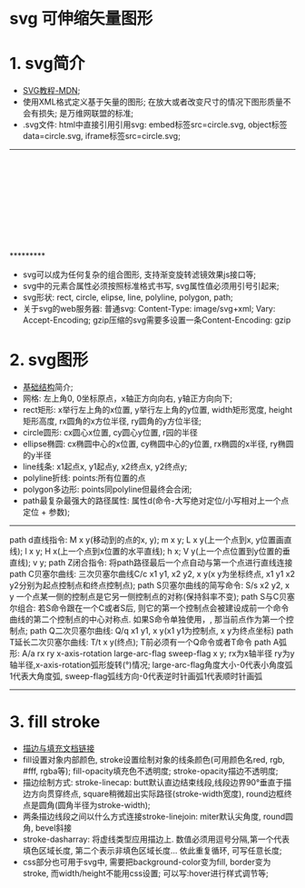 # svg 可伸缩矢量图形

# 1. svg简介
* [SVG教程-MDN](https://developer.mozilla.org/zh-CN/docs/Web/SVG/Tutorial/Introduction);
* 使用XML格式定义基于矢量的图形; 在放大或者改变尺寸的情况下图形质量不会有损失; 是万维网联盟的标准;
* .svg文件: html中直接引用引用svg: embed标签src=circle.svg, object标签data=circle.svg, iframe标签src=circle.svg;

*********
  <?xml version="1.0" standalone="no"?>

  <!DOCTYPE svg PUBLIC "-//W3C//DTD SVG 1.1//EN" 
  "http://www.w3.org/Graphics/SVG/1.1/DTD/svg11.dtd">

  <svg width="100%" height="100%" version="1.1"
  xmlns="http://www.w3.org/2000/svg">

  <circle cx="100" cy="50" r="40" stroke="black"
  stroke-width="2" fill="red"/>

  </svg>
*********

* svg可以成为任何复杂的组合图形, 支持渐变旋转滤镜效果js接口等;
* svg中的元素合属性必须按照标准格式书写, svg属性值必须用引号引起来;
* svg形状: rect, circle, elipse, line, polyline, polygon, path;
* 关于svg的web服务器: 普通svg: Content-Type: image/svg+xml; Vary: Accept-Encoding; gzip压缩的svg需要多设置一条Content-Encoding: gzip


# 2. svg图形
* [基础结构](https://developer.mozilla.org/zh-CN/docs/Web/SVG/Tutorial/Basic_Shapes)简介;
* 网格: 左上角0, 0坐标原点，x轴正方向向右, y轴正方向向下;
* rect矩形: x举行左上角的x位置, y举行左上角的y位置, width矩形宽度, height矩形高度, rx圆角的x方位半径, ry圆角的y方位半径;
* circle圆形: cx圆心x位置, cy圆心y位置, r园的半径
* ellipse椭圆: cx椭圆中心的x位置, cy椭圆中心的y位置, rx椭圆的x半径, ry椭圆的y半径
* line线条: x1起点x, y1起点y, x2终点x, y2终点y;
* polyline折线: points:所有位置的点
* polygon多边形: points同polyline但最终会合闭;
* path最复杂最强大的路径属性: 属性d(命令-大写绝对定位/小写相对上一个点定位 + 参数);
*********************
path d直线指令: M x y(移动到的点的x, y); m x y; L x y(上一个点到x, y位置画直线); l x y; H x(上一个点到x位置的水平直线); h x; V y(上一个点位置到y位置的垂直线); v y;
path Z闭合指令: 将path路径最后一个点自动与第一个点进行直线连接
path C贝塞尔曲线: 三次贝塞尔曲线C/c x1 y1, x2 y2, x y(x y为坐标终点, x1 y1 x2 y2分别为起点控制点和终点控制点);
path S贝塞尔曲线的简写命令: S/s x2 y2, x y 一个点某一侧的控制点是它另一侧控制点的对称(保持斜率不变);
path S与C贝塞尔组合: 若S命令跟在一个C或者S后, 则它的第一个控制点会被建设成前一个命令曲线的第二个控制点的中心对称点. 如果S命令单独使用，, 那当前点作为第一个控制点;
path Q二次贝塞尔曲线: Q/q x1 y1, x y(x1 y1为控制点, x y为终点坐标)
path T延长二次贝塞尔曲线: T/t x y(终点); T前必须有一个Q命令或者T命令
path A弧形: A/a rx ry x-axis-rotation large-arc-flag sweep-flag x y; rx为x轴半径 ry为y轴半径,x-axis-rotation弧形旋转(°)情况; large-arc-flag角度大小-0代表小角度弧1代表大角度弧, sweep-flag弧线方向-0代表逆时针画弧1代表顺时针画弧
*********************

# 3. fill stroke
* [描边与填充文档链接](https://developer.mozilla.org/zh-CN/docs/Web/SVG/Tutorial/Fills_and_Strokes)
* fill设置对象内部颜色, stroke设置绘制对象的线条颜色(可用颜色名red, rgb, #fff, rgba等); fill-opacity填充色不透明度; stroke-opacity描边不透明度;
* 描边绘制方式: stroke-linecap: butt默认直边结束线段,线段边界90°垂直于描边方向贯穿终点, square稍微超出实际路径(stroke-width宽度), round边框终点是圆角(圆角半径为stroke-width);
* 两条描边线段之间以什么方式连接stroke-linejoin: miter默认尖角度, round圆角, bevel斜接
* stroke-dasharray: 将虚线类型应用描边上. 数值必须用逗号分隔,第一个代表填色区域长度, 第二个表示非填色区域长度... 依此重复循环, 可写任意长度;
* css部分也可用于svg中, 需要把background-color变为fill, border变为stroke, 而width/height不能用css设置; 可以写:hover进行样式调节等;